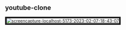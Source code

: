 ## youtube-clone

<a href="https://ibb.co/tzPdqk1"><img src="https://i.ibb.co/FXqP5Nd/screencapture-localhost-5173-2023-02-07-18-43-07.png" alt="screencapture-localhost-5173-2023-02-07-18-43-07" border="5"></a>
